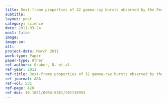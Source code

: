 ```yaml
---
title: Rest-frame properties of 32 gamma-ray bursts observed by the Fermi Gamma-Ray Burst Monitor
subtitle: 
layout: post
category: science
date: 2011-03-24
mast: false
image: 
image-sm: 
alt: 
project-date: March 2011
work-type: Paper
paper-type: Other
ref-authors: Gruber, D. et al.
ref-year: 2011
ref-title: Rest-frame properties of 32 gamma-ray bursts observed by the Fermi Gamma-Ray Burst Monitor
ref-journal: A&A
ref-vol: 531
ref-page: A20
ref-doi: 10.1051/0004-6361/201116953
---
```

